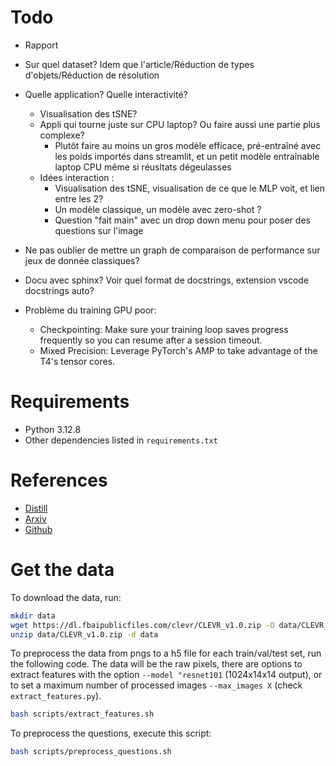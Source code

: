 # Todo
- Rapport
- Sur quel dataset? Idem que l'article/Réduction de types d'objets/Réduction de résolution
- Quelle application? Quelle interactivité?
    - Visualisation des tSNE?
    - Appli qui tourne juste sur CPU laptop? Ou faire aussi une partie plus complexe?
        - Plutôt faire au moins un gros modèle efficace, pré-entraîné avec les poids importés dans streamlit, et un petit modèle entraînable laptop CPU même si réusltats dégeulasses
    - Idées interaction :
        - Visualisation des tSNE, visualisation de ce que le MLP voit, et lien entre les 2?
        - Un modèle classique, un modèle avec zero-shot ?
        - Question "fait main" avec un drop down menu pour poser des questions sur l'image

- Ne pas oublier de mettre un graph de comparaison de performance sur jeux de donnée classiques?
- Docu avec sphinx? Voir quel format de docstrings, extension vscode docstrings auto?
- Problème du training GPU poor:
    - Checkpointing: Make sure your training loop saves progress frequently so you can resume after a session timeout.
    - Mixed Precision: Leverage PyTorch's AMP to take advantage of the T4's tensor cores.

# Requirements
- Python 3.12.8
- Other dependencies listed in `requirements.txt`

# References
- [Distill](https://distill.pub/2018/feature-wise-transformations/)
- [Arxiv](https://arxiv.org/pdf/1709.07871)
- [Github](https://github.com/ethanjperez/film)

# Get the data
To download the data, run:
```bash
mkdir data
wget https://dl.fbaipublicfiles.com/clevr/CLEVR_v1.0.zip -O data/CLEVR_v1.0.zip
unzip data/CLEVR_v1.0.zip -d data
```

To preprocess the data from pngs to a h5 file for each train/val/test set, run the following code. The data will be the raw pixels, there are options to extract features with the option `--model "resnet101` (1024x14x14 output), or to set a maximum number of processed images `--max_images X` (check `extract_features.py`).
```bash
bash scripts/extract_features.sh
```

To preprocess the questions, execute this script:
```bash
bash scripts/preprocess_questions.sh
```
